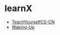 # learnX

- [TeachYourselfCS-CN](https://github.com/keithnull/TeachYourselfCS-CN/blob/master/TeachYourselfCS-CN.md)
- [Waking-Up](https://github.com/wolverinn/Waking-Up)
